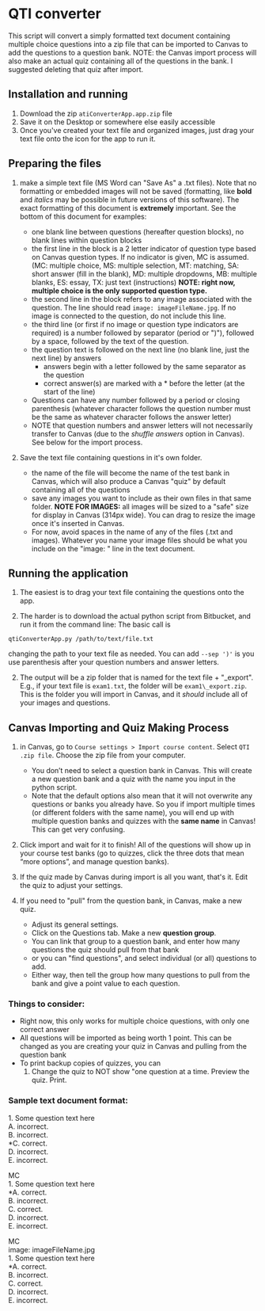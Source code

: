 # QTI converter

This script will convert a simply formatted text document containing multiple choice questions into a zip file that can be imported to Canvas to add the questions to a question bank. NOTE: the Canvas import process will also make an actual quiz containing all of the questions in the bank. I suggested deleting that quiz after import.

## Installation and running

1. Download the zip `atiConverterApp.app.zip` file
2. Save it on the Desktop or somewhere else easily accessible
3. Once you've created your text file and organized images, just drag your text file onto the icon for the app to run it.

## Preparing the files

1. make a simple text file (MS Word can "Save As" a .txt files). Note that no formatting or embedded images will not be saved (formatting, like **bold** and *italics* may be possible in future versions of this software). The exact formatting of this document is **extremely** important. See the bottom of this document for examples:
    - one blank line between questions (hereafter question blocks), no blank lines within question blocks
    - the first line in the block is a 2 letter indicator of question type based on Canvas question types. If no indicator is given, MC is assumed. (MC: multiple choice, MS: multiple selection, MT: matching, SA: short answer (fill in the blank),
 MD: multiple dropdowns, MB: multiple blanks, ES: essay, TX: just text (instructions) **NOTE: right now, multiple choice is the only supported question type.**
    - the second line in the block refers to any image associated with the question. The line should read `image: imageFileName.jpg`. If no image is connected to the question, do not include this line.
    - the third line (or first if no image or question type indicators are required) is a number followed by separator (period or ")"), followed by a space, followed by the text of the question.
    - the question text is followed on the next line (no blank line, just the next line) by answers
        - answers begin with a letter followed by the same separator as the question
        - correct answer(s) are marked with a \* before the letter (at the start of the line)
    - Questions can have any number followed by a period or closing parenthesis (whatever character follows the question number must be the same as whatever character follows the answer letter)
    - NOTE that question numbers and answer letters will not necessarily transfer to Canvas (due to the *shuffle answers* option in Canvas). See below for the import process.
    
2. Save the text file containing questions in it's own folder. 
    + the name of the file will become the name of the test bank in Canvas, which will also produce a Canvas "quiz" by default containing all of the questions
    + save any images you want to include as their own files in that same folder. **NOTE FOR IMAGES:** all images will be sized to a "safe" size for display in Canvas (314px wide). You can drag to resize the image once it's inserted in Canvas.
    + For now, avoid spaces in the name of any of the files (.txt and images). Whatever you name your image files should be what you include on the "image: " line in the text document.
    
## Running the application

1. The easiest is to drag your text file containing the questions onto the app.

2. The harder is to download the actual python script from Bitbucket, and run it from the command line:
The basic call is
```
qtiConverterApp.py /path/to/text/file.txt
```
changing the path to your text file as needed. You can add `--sep ')'` is you use parenthesis after your question numbers and answer letters.

2. The output will be a zip folder that is named for the text file + "\_export". E.g., if your text file is `exam1.txt`, the folder will be `exam1\_export.zip`. This is the folder you will import in Canvas, and it *should* include all of your images and questions.
    
## Canvas Importing and Quiz Making Process

1. in Canvas, go to `Course settings > Import course content`. Select `QTI .zip file`. Choose the zip file from your computer.
    + You don’t need to select a question bank in Canvas. This will create a new question bank and a quiz with the name you input in the python script.
    + Note that the default options also mean that it will not overwrite any questions or banks you already have. So you if import multiple times (or different folders with the same name), you will end up with multiple question banks and quizzes with the **same name** in Canvas! This can get very confusing. 

2. Click import and wait for it to finish!  All of the questions will show up in your course test banks (go to quizzes, click the three dots that mean “more options”, and manage question banks).

3. If the quiz made by Canvas during import is all you want, that's it. Edit the quiz to adjust your settings.

4. If you need to "pull" from the question bank, in Canvas, make a new quiz.          
    + Adjust its general settings. 
    + Click on the Questions tab. Make a new **question group**. 
    + You can link that group to a question bank, and enter how many questions the quiz should pull from that bank
    + or you can "find questions", and select individual (or all) questions to add.
    + Either way, then tell the group how many questions to pull from the bank and give a point value to each question.

### Things to consider:

+ Right now, this only works for multiple choice questions, with only one correct answer
+ All questions will be imported as being worth 1 point. This can be changed as you are creating your quiz in Canvas and pulling from the question bank
+ To print backup copies of quizzes, you can 
    1. Change the quiz to NOT show "one question at a time. Preview the quiz. Print.


### Sample text document format:

1\. Some question text here  
A. incorrect.  
B. incorrect.  
*C. correct.  
D. incorrect.  
E. incorrect.  

MC  
 1\. Some question text here  
*A. correct.  
B. incorrect.  
C. correct.  
D. incorrect.  
E. incorrect.

MC  
image: imageFileName.jpg  
 1\. Some question text here  
*A. correct.  
B. incorrect.  
C. correct.  
D. incorrect.  
E. incorrect.